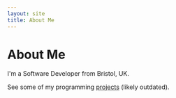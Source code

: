 ```yaml
---
layout: site
title: About Me
---
```

# About Me

I'm a Software Developer from Bristol, UK.

See some of my programming [projects]({{site.uri}}/projects) (likely outdated).
